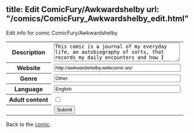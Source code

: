 title: Edit ComicFury/Awkwardshelby
url: "/comics/ComicFury_Awkwardshelby_edit.html"
---
Edit info for comic ComicFury/Awkwardshelby

<form name="comic" action="http://gaepostmail.appspot.com/comic/" method="post">
<table class="comicinfo">
<tr>
<th>Description</th><td><textarea name="description" cols="40" rows="3">This comic is a journal of my everyday life, an autobiography of sorts, that records my daily encounters and how I awkwardly react to them. Visit the online store: http://skreened.com/awkwardshelby</textarea></td>
</tr>
<tr>
<th>Website</th><td><input type="text" name="url" value="http://awkwardshelby.webcomic.ws/" size="40"/></td>
</tr>
<tr>
<th>Genre</th><td><input type="text" name="genre" value="Other" size="40"/></td>
</tr>
<tr>
<th>Language</th><td><input type="text" name="language" value="English" size="40"/></td>
</tr>
<tr>
<th>Adult content</th><td><input type="checkbox" name="adult" value="adult" /></td>
</tr>
<tr>
<th></th><td>
<input type="hidden" name="comic" value="ComicFury_Awkwardshelby" />
<input type="submit" name="submit" value="Submit" />
</td>
</tr>
</table>
</form>

Back to the [comic](ComicFury_Awkwardshelby.html).
